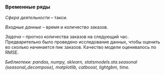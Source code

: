 ### Временные ряды ###

*Сфера деятельности* – такси. 

*Входные данные* – время и количество заказов. 

*Задача* – прогноз количества заказов на следующий час.
Предварительно было проведено исследование данных, чтобы оценить во сколько начинается пик заказов. 
Качество модели оценивалось по RMSE.

*Библиотеки: pandas, numpy, sklearn, statsmodels.sta.seasonal (seasonal_decompose), matplotlib, catboost, lightgbm, time.*





